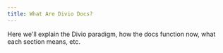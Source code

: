 ```yaml
---
title: What Are Divio Docs?
---
```


Here we'll explain the Divio paradigm, how the docs function now, what each section means, etc.